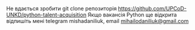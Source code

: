 Не вдається зробити git clone репозиторія https://github.com/UPCoD-UNKD/python-talent-acquisition
Якщо вакансія Python ще відкрита відпишіть мені telegram mishadaniliuk, email mihailodaniliuk@gmail.com
